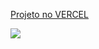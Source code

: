 [Projeto no VERCEL](https://calc-triangulo-retangulo.vercel.app/)

<img src="[https://media.discordapp.net/attachments/1232764064720097384/1244509781062979655/Desktop_-_2.png?ex=66555f8d&is=66540e0d&hm=ed86370b3798c5dd9130a8ebd05f7e45dca4c10b311f84d3c15e014756e5d83e&=&format=webp&quality=lossless](https://media.discordapp.net/attachments/1158730507564097637/1245974181502386187/Pixel-7-Pro-480x1236.png?ex=665ab361&is=665961e1&hm=03a85ad51e555f7b8b4959601d481681a10f8ab38247647df7623e72fc9e96e3&=&format=webp&quality=lossless&width=257&height=662)&width=283&height=675">
